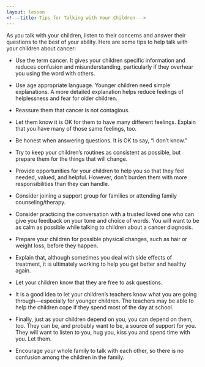 ```yaml
---
layout: lesson
<!---title: Tips for Talking with Your Children--->
---
```


As you talk with your children, listen to their concerns and answer their questions to the best of your ability. Here are some tips to help talk with your children about cancer:

* Use the term cancer. It gives your children specific information and reduces confusion and misunderstanding, particularly if they overhear you using the word with others.

* Use age appropriate language. Younger children need simple explanations. A more detailed explanation helps reduce feelings of helplessness and fear for older children.

* Reassure them that cancer is not contagious.

* Let them know it is OK for them to have many different feelings. Explain that you have many of those same feelings, too.

- Be honest when answering questions. It is OK to say, “I don’t know.”

- Try to keep your children’s routines as consistent as possible, but prepare them for the things that will change.

- Provide opportunities for your children to help you so that they feel needed, valued, and helpful. However, don’t burden them with more responsibilities than they can handle.

- Consider joining a support group for families or attending family counseling/therapy.

- Consider practicing the conversation with a trusted loved one who can give you feedback on your tone and choice of words. You will want to be as calm as possible while talking to children about a cancer diagnosis.

- Prepare your children for possible physical changes, such as hair or weight loss, before they happen.

- Explain that, although sometimes you deal with side effects of treatment, it is ultimately working to help you get better and healthy again.

- Let your children know that they are free to ask questions. 

- It is a good idea to let your children’s teachers know what you are going through—especially for younger children. The teachers may be able to help the children cope if they spend most of the day at school.

- Finally, just as your children depend on you, you can depend on them, too. They can be, and probably want to be, a source of support for you. They will want to listen to you, hug you, kiss you and spend time with you. Let them.

- Encourage your whole family to talk with each other, so there is no confusion among the children in the family.
